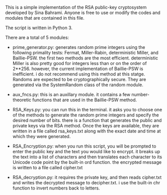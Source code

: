 This is a simple implementation of the RSA public-key cryptosystem developed by Sina Bahrami.
Anyone is free to use or modify the codes and modules that are contained in this file. 

The script is written in Python 3.

There are a total of 5 modules:

- prime_generator.py:
generates random prime integers using the following primality tests: Fermat, Miller-Rabin, deterministic Miller, and Baillie-PSW.
the first two methods are the most efficient. deterministic Miller is also pretty good for integers less than or on the order of
2**256. however, the current implementation of Baillie-PSW is inefficient. i do not recommend using this method at this statge.
Randoms are expected to be cryptographically secure. They are generated via the SystemRandom class of the random module.
    
- aux_fncs.py:
this is an auxillary module. it contains a few number-theoretic functions that are used in the Baillie-PSW method.
    
- RSA_Keys.py:
you can run this in the terminal. it asks you to choose one of the methods to generate the random prime integers and specify the desired
number of bits. there is a function that generates the public and private keys via the RSA method. Once the keys are available, they are
written in a file called rsa_keys.txt along with the exact date and time at which they were generated.
    
- RSA_Encryption.py:
when you run this script, you will be prompted to enter the public key and the text you would like to encrypt. it breaks up the text into
a list of characters and then translates each character to its Unicode code point by the built-in ord function. the encrypted message is
written to a file called cipher.txt
    
- RSA_decryption.py:
 it requires the private key, and then reads cipher.txt and writes the decrypted message to decipher.txt. i use the built-in chr function to invert numbers back to letters. 
